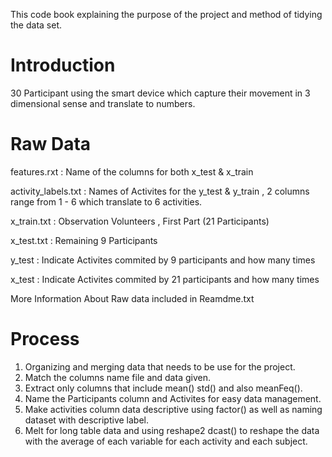 This code book explaining the purpose of the project and method of tidying the data set.

# Introduction

30 Participant using the smart device which capture their movement in 3 dimensional sense and translate to numbers.

# Raw Data

features.rxt : Name of the columns for both x_test & x_train

activity_labels.txt : Names of Activites for the y_test & y_train , 2 columns range from 1 - 6 which translate to 6 activities.

x_train.txt : Observation Volunteers , First Part (21 Participants)

x_test.txt : Remaining 9 Participants

y_test : Indicate Activites commited by 9 participants and how many times

x_test : Indicate Activites commited by 21 participants and how many times 

More Information About Raw data included in Reamdme.txt

# Process
1. Organizing and merging data that needs to be use for the project.
2. Match the columns name file and data given.
4. Extract only columns that include mean() std() and also meanFeq().
5. Name the Participants column and Activites for easy data management.
6. Make activities column data descriptive using factor() as well as naming dataset with descriptive label.
7. Melt for long table data and using reshape2 dcast() to reshape the data with the average of each variable for each activity and each subject.
